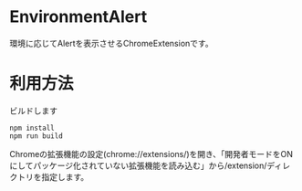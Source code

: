 EnvironmentAlert
==================

環境に応じてAlertを表示させるChromeExtensionです。

# 利用方法

ビルドします

```
npm install
npm run build
```

Chromeの拡張機能の設定(chrome://extensions/)を開き、「開発者モードをONにしてパッケージ化されていない拡張機能を読み込む」から/extension/ディレクトリを指定します。

